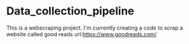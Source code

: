 # Data_collection_pipeline

This is a webscraping project. I'm currently creating a code to scrap a website called good reads url:https://www.goodreads.com/
